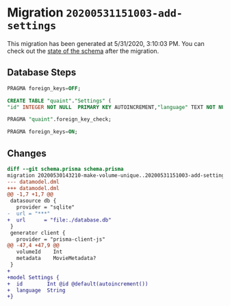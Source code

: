 # Migration `20200531151003-add-settings`

This migration has been generated at 5/31/2020, 3:10:03 PM.
You can check out the [state of the schema](./schema.prisma) after the migration.

## Database Steps

```sql
PRAGMA foreign_keys=OFF;

CREATE TABLE "quaint"."Settings" (
"id" INTEGER NOT NULL  PRIMARY KEY AUTOINCREMENT,"language" TEXT NOT NULL  )

PRAGMA "quaint".foreign_key_check;

PRAGMA foreign_keys=ON;
```

## Changes

```diff
diff --git schema.prisma schema.prisma
migration 20200530143210-make-volume-unique..20200531151003-add-settings
--- datamodel.dml
+++ datamodel.dml
@@ -1,7 +1,7 @@
 datasource db {
   provider = "sqlite"
-  url = "***"
+  url      = "file:./database.db"
 }
 generator client {
   provider = "prisma-client-js"
@@ -47,4 +47,9 @@
   volumeId    Int
   metadata    MovieMetadata?
 }
+
+model Settings {
+  id        Int @id @default(autoincrement())
+  language  String
+}
```


